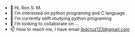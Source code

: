 - 👋 Hi, Ron S. M.
- 👀 I’m interested on python programing and C language
- 🌱 I’m currently selft studying python programing
- 💞️ I’m looking to collaborate on ...
- 📫 How to reach me, I have email jbdcruz123@gmail.com

<!---
jbdcruz123/jbdcruz123 is a ✨ special ✨ repository because its `README.md` (this file) appears on your GitHub profile.
You can click the Preview link to take a look at your changes.
--->
